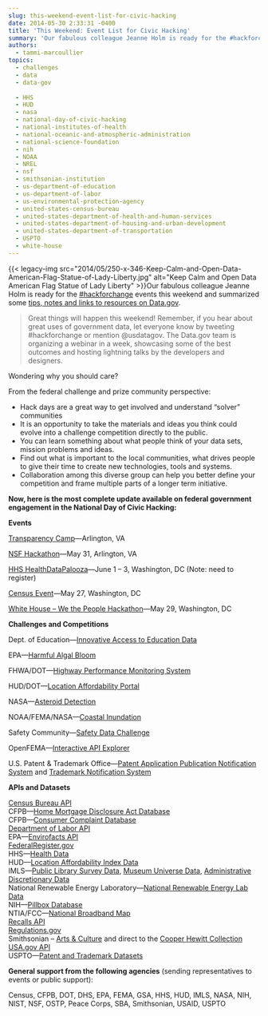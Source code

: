 ```yaml
---
slug: this-weekend-event-list-for-civic-hacking
date: 2014-05-30 2:33:31 -0400
title: 'This Weekend: Event List for Civic Hacking'
summary: 'Our fabulous colleague Jeanne Holm is ready for the #hackforchange events this weekend and summarized some tips, notes and links to resources on Data.gov. Great things will happen this weekend! Remember, if you hear about great uses of government data, let'
authors:
  - tammi-marcoullier
topics:
  - challenges
  - data
  - data-gov
  
  - HHS
  - HUD
  - nasa
  - national-day-of-civic-hacking
  - national-institutes-of-health
  - national-oceanic-and-atmospheric-administration
  - national-science-foundation
  - nih
  - NOAA
  - NREL
  - nsf
  - smithsonian-institution
  - us-department-of-education
  - us-department-of-labor
  - us-environmental-protection-agency
  - united-states-census-bureau
  - united-states-department-of-health-and-human-services
  - united-states-department-of-housing-and-urban-development
  - united-states-department-of-transportation
  - USPTO
  - white-house
---
```


{{< legacy-img src="2014/05/250-x-346-Keep-Calm-and-Open-Data-American-Flag-Statue-of-Lady-Liberty.jpg" alt="Keep Calm and Open Data American Flag Statue of Lady Liberty" >}}Our fabulous colleague Jeanne Holm is ready for the [#hackforchange](https://twitter.com/hashtag/hackforchange) events this weekend and summarized some <a title="resources for civic hack day" href="https://www.data.gov/developers/hacking-change-tips-national-civic-day-hacking/" target="_blank">tips, notes and links to resources on Data.gov</a>.

> Great things will happen this weekend! Remember, if you hear about great uses of government data, let everyone know by tweeting #hackforchange or mention @usdatagov. The Data.gov team is organizing a webinar in a week, showcasing some of the best outcomes and hosting lightning talks by the developers and designers.

Wondering why you should care?

From the federal challenge and prize community perspective:

  * Hack days are a great way to get involved and understand &#8220;solver&#8221; communities
  * It is an opportunity to take the materials and ideas you think could evolve into a challenge competition directly to the public.
  * You can learn something about what people think of your data sets, mission problems and ideas.
  * Find out what is important to the local communities, what drives people to give their time to create new technologies, tools and systems.
  * Collaboration among this diverse group can help you better define your competition and frame multiple parts of a longer term initiative.

**Now, here is the most complete update available on federal government engagement in the National Day of Civic Hacking:**

**Events**

<a title="transparency camp" href="http://transparencycamp.org" target="_blank">Transparency Camp</a>—Arlington, VA
  
<a href="http://hackforchange.org/events/northern-virginia-national-day-of-civic-hacking/" target="_blank">NSF Hackathon</a>—May 31, Arlington, VA
  
<a title="health data palooza" href="http://healthdatapalooza.org/" target="_blank">HHS HealthDataPalooza</a>—June 1 &#8211; 3, Washington, DC (Note: need to register)
  
<a href="http://hackforchange.org/events/lean-data-product-development-with-us-census/" target="_blank">Census Event</a>—May 27, Washington, DC
  
<a href="http://www.whitehouse.gov/blog/2014/04/17/celebrating-second-annual-national-day-civic-hacking" target="_blank">White House &#8211; We the People Hackathon</a>—May 29, Washington, DC

**Challenges and Competitions**

Dept. of Education—<a href="http://hackforchange.org/challenges/innovative-access-to-education-data/" target="_blank">Innovative Access to Education Data</a>
  
EPA—<a href="http://hackforchange.org/challenges/harmful-algal-bloom-hab/" target="_blank">Harmful Algal Bloom</a>
  
FHWA/DOT—<a href="http://hackforchange.org/challenges/highway-performance-monitoring-system-travel-challenge/" target="_blank">Highway Performance Monitoring System</a>
  
HUD/DOT—<a href="http://hackforchange.org/challenges/easy-access-to-location-affordability-data/" target="_blank">Location Affordability Portal</a>
  
NASA—<a href="http://hackforchange.org/challenges/asteroid-detection-network/" target="_blank">Asteroid Detection</a>
  
NOAA/FEMA/NASA—<a href="http://hackforchange.org/challenges/coastal-inundation-in-your-community/" target="_blank">Coastal Inundation</a>
  
Safety Community—<a href="http://hackforchange.org/challenges/safety-data-challenge/" target="_blank">Safety Data Challenge</a>
  
OpenFEMA—<a href="http://hackforchange.org/challenges/interactive-api-explorer/" target="_blank">Interactive API Explorer</a>
  
U.S. Patent & Trademark Office—<a href="http://hackforchange.org/challenges/uspto-innovation-challenge-patent-application-publication-notification-system/" target="_blank">Patent Application Publication Notification System</a> and <a href="http://hackforchange.org/challenges/uspto-innovation-challenge-trademark-notification-system/" target="_blank">Trademark Notification System</a>

**APIs and Datasets**

<a href="http://www.census.gov/developers/" target="_blank">Census Bureau API<br /> </a>CFPB—<a href="http://www.consumerfinance.gov/hmda/" target="_blank">Home Mortgage Disclosure Act Database<br /> </a>CFPB—<a href="https://data.consumerfinance.gov/dataset/Consumer-Complaints/x94z-ydhh?" target="_blank">Consumer Complaint Database<br /> </a><a title="Cooper Hewitt collection" href="http://developer.dol.gov/" target="_blank">Department of Labor API<br /> </a>EPA—<a href="http://www.epa.gov/enviro/facts/services.html" target="_blank">Envirofacts API<br /> </a><a href="https://www.federalregister.gov/blog/learn/developers" target="_blank">FederalRegister.gov<br /> </a>HHS—<a href="http://healthdata.gov/dataset/search" target="_blank">Health Data<br /> </a>HUD—<a href="http://services.arcgis.com/VTyQ9soqVukalItT/arcgis/rest/services/LocationAffordabilityIndexData/FeatureServer" target="_blank">Location Affordability Index Data<br /> </a>IMLS—<a href="http://www.imls.gov/research/public_libraries_in_the_united_states_survey.aspx" target="_blank">Public Library Survey Data</a>, <a href="http://www.imls.gov/research/museum_universe_data_file.aspx" target="_blank">Museum Universe Data</a>, <a href="http://www.imls.gov/research/administrative_discretionary_grant_data.aspx" target="_blank">Administrative Discretionary Data<br /> </a>National Renewable Energy Laboratory—<a href="http://developer.nrel.gov/" target="_blank">National Renewable Energy Lab Data<br /> </a>NIH—<a href="http://pillbox.nlm.nih.gov/developer.html" target="_blank">Pillbox Database<br /> </a>NTIA/FCC—<a href="http://www.broadbandmap.gov/developer" target="_blank">National Broadband Map<br /> </a><a href="http://search.digitalgov.gov/developer/recalls.html" target="_blank">Recalls API<br /> </a><a href="http://www.regulations.gov/#!developers" target="_blank">Regulations.gov<br /> </a>Smithsonian &#8211; <a title="arts and culture smithsonian" href="http://hackforchange.org/data-category/art-culture/" target="_blank">Arts & Culture</a> and direct to the <a href="https://github.com/cooperhewitt/collection" target="_blank">Cooper Hewitt Collection<br /> </a><a href="http://www.usa.gov/About/developer-resources/developers.shtml" target="_blank">USA.gov API<br /> </a>USPTO—<a href="http://patents.reedtech.com/patent-products.php" target="_blank">Patent and Trademark Datasets</a>

**General support from the following agencies** (sending representatives to events or public support):

Census, CFPB, DOT, DHS, EPA, FEMA, GSA, HHS, HUD, IMLS, NASA, NIH, NIST, NSF, OSTP, Peace Corps, SBA, Smithsonian, USAID, USPTO